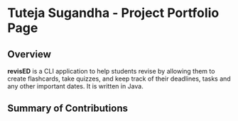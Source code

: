 # Tuteja Sugandha - Project Portfolio Page

## Overview

**revisED** is a CLI application to help students revise by allowing them to create flashcards, take quizzes, 
and keep track of their deadlines, tasks and any other important dates. It is written in Java.

## Summary of Contributions



